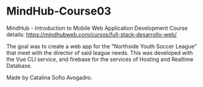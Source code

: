 # MindHub-Course03
MindHub - Introduction to Mobile Web Application Development
Course details: https://mindhubweb.com/cursos/full-stack-desarrollo-web/

The goal was to create a web app for the "Northside Youth Soccer League" that meet with the director of said league needs.
This was developed with the Vue CLI service, and firebase for the services of Hosting and Realtime Database.

Made by Catalina Sofio Avogadro.
